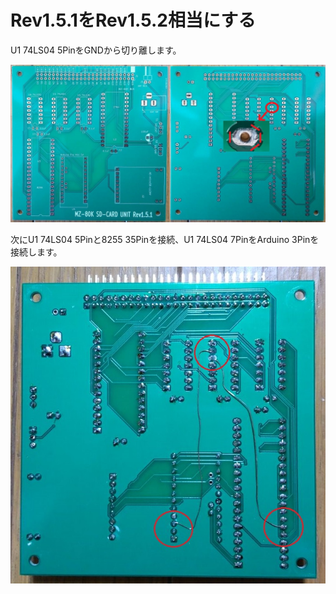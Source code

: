# Rev1.5.1をRev1.5.2相当にする

U1 74LS04 5PinをGNDから切り離します。

![パターンカット箇所](https://github.com/yanataka60/MZ80K_SD/blob/main/KAIZOU/1%20Pattern%20Cut.jpg)

次にU1 74LS04 5Pinと8255 35Pinを接続、U1 74LS04 7PinをArduino 3Pinを接続します。

![配線か所](https://github.com/yanataka60/MZ80K_SD/blob/main/KAIZOU/2%20Connection.jpg "配線か所")
